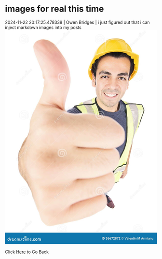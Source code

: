 # images for real this time
2024-11-22 20:17:25.478338 \| Owen Bridges \| i just figured out that i can inject markdown images into my posts ![Thumbs Up](../../media/testimage.jpg) 

 Click [Here](../) to Go Back